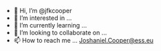 - 👋 Hi, I’m @jfkcooper
- 👀 I’m interested in ...
- 🌱 I’m currently learning ...
- 💞️ I’m looking to collaborate on ...
- 📫 How to reach me ... Joshaniel.Cooper@ess.eu

<!---
jfkcooper/jfkcooper is a ✨ special ✨ repository because its `README.md` (this file) appears on your GitHub profile.
You can click the Preview link to take a look at your changes.
--->

